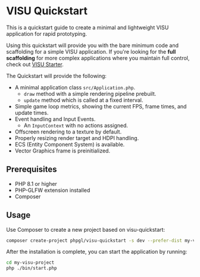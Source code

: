 # VISU Quickstart

This is a quickstart guide to create a minimal and lightweight VISU application for rapid prototyping.

Using this quickstart will provide you with the bare minimum code and scaffolding for a simple VISU application. 
If you're looking for the **full scaffolding** for more complex applications where you maintain full control, check out [VISU Starter](https://github.com/phpgl/visu-starter).

The Quickstart will provide the following:

 * A minimal application class `src/Application.php`.
   - `draw` method with a simple rendering pipeline prebuilt.
   - `update` method which is called at a fixed interval.
 * Simple game loop metrics, showing the current FPS, frame times, and update times.
 * Event handling and Input Events.
   - An `InputContext` with no actions assigned. 
 * Offscreen rendering to a texture by default. 
 * Properly resizing render target and HDPI handling.
 * ECS (Entity Component System) is available. 
 * Vector Graphics frame is preinitialized.

## Prerequisites

 * PHP 8.1 or higher
 * PHP-GLFW extension installed
 * Composer

## Usage

Use Composer to create a new project based on visu-quickstart:

```bash
composer create-project phpgl/visu-quickstart -s dev --prefer-dist my-visu-project 
```

After the installation is complete, you can start the application by running:

```bash
cd my-visu-project
php ./bin/start.php
```